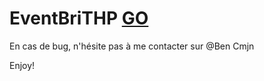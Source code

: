 # EventBriTHP [GO](https://ben-bright-two.herokuapp.com/)

En cas de bug, n'hésite pas à me contacter sur @Ben Cmjn

Enjoy!